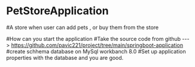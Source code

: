 # PetStoreApplication
#A store when user can add pets , or buy them from the store

#How can you start the application 
#Take the source code from github ---> https://github.com/pavic221/project/tree/main/springboot-application
#create schhema database on MySql workbanch 8.0
#Set up application properties with the database and you are good.
